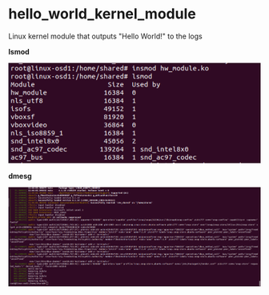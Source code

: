 # hello_world_kernel_module
Linux kernel module that outputs "Hello World!" to the logs

**lsmod**

![lsmod](lsmod.png)

**dmesg**

![dmesg](dmesg.png)
